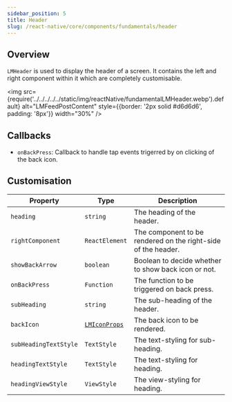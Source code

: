 ```yaml
---
sidebar_position: 5
title: Header
slug: /react-native/core/components/fundamentals/header
---
```


## Overview

`LMHeader` is used to display the header of a screen. It contains the left and right component within it which are completely customisable.

<img
src={require('../../../../../static/img/reactNative/fundamentalLMHeader.webp').default}
alt="LMFeedPostContent"
style={{border: '2px solid #d6d6d6', padding: '8px'}}
width="30%"
/>

## Callbacks

- `onBackPress`: Callback to handle tap events trigerred by on clicking of the back icon.

## Customisation

| Property              | Type                                           | Description                                                   |
| --------------------- | ---------------------------------------------- | ------------------------------------------------------------- |
| `heading`             | `string`                                       | The heading of the header.                                    |
| `rightComponent`      | `ReactElement`                                 | The component to be rendered on the right-side of the header. |
| `showBackArrow`       | `boolean`                                      | Boolean to decide whether to show back icon or not.           |
| `onBackPress`         | `Function`                                     | The function to be triggered on back press.                   |
| `subHeading`          | `string`                                       | The sub-heading of the header.                                |
| `backIcon`            | [`LMIconProps`](../Fundamentals/LMFeedIcon.md) | The back icon to be rendered.                                 |
| `subHeadingTextStyle` | `TextStyle`                                    | The text-styling for sub-heading.                             |
| `headingTextStyle`    | `TextStyle`                                    | The text-styling for heading.                                 |
| `headingViewStyle`    | `ViewStyle`                                    | The view-styling for heading.                                 |
